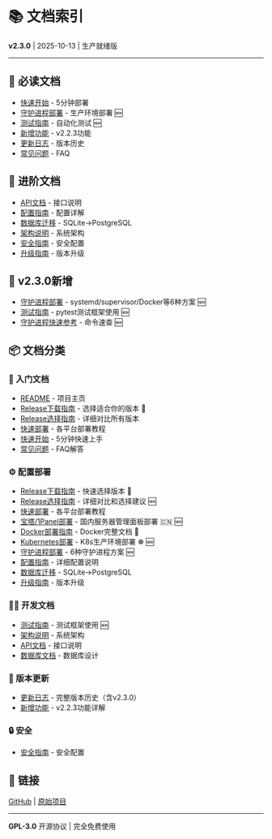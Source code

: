 # 📚 文档索引

**v2.3.0** | 2025-10-13 | 生产就绪版

---

## 📖 必读文档

- [快速开始](QUICK_START.md) - 5分钟部署
- [守护进程部署](DAEMON.md) - 生产环境部署 🆕
- [测试指南](../tests/README.md) - 自动化测试 🆕
- [新增功能](NEW_FEATURES.md) - v2.2.3功能
- [更新日志](CHANGELOG.md) - 版本历史
- [常见问题](FAQ.md) - FAQ

## 🔧 进阶文档

- [API文档](API.md) - 接口说明
- [配置指南](CONFIGURATION.md) - 配置详解
- [数据库迁移](DATABASE_MIGRATION.md) - SQLite→PostgreSQL
- [架构说明](ARCHITECTURE.md) - 系统架构
- [安全指南](SECURITY.md) - 安全配置
- [升级指南](UPGRADE_GUIDE.md) - 版本升级

## 🚀 v2.3.0新增

- [守护进程部署](DAEMON.md) - systemd/supervisor/Docker等6种方案 🆕
- [测试指南](../tests/README.md) - pytest测试框架使用 🆕
- [守护进程快速参考](../DAEMON_QUICK_REF.md) - 命令速查 🆕

## 📦 文档分类

### 📖 入门文档
- [README](../README.md) - 项目主页
- [Release下载指南](../RELEASE_DOWNLOAD.md) - 选择适合你的版本 🌟
- [Release选择指南](RELEASE_GUIDE.md) - 详细对比所有版本
- [快速部署](QUICK_DEPLOY.md) - 各平台部署教程
- [快速开始](QUICK_START.md) - 5分钟快速上手
- [常见问题](FAQ.md) - FAQ解答

### ⚙️ 配置部署
- [Release下载指南](../RELEASE_DOWNLOAD.md) - 快速选择版本 🌟
- [Release选择指南](RELEASE_GUIDE.md) - 详细对比和选择建议 🆕
- [快速部署](QUICK_DEPLOY.md) - 各平台部署教程
- [宝塔/1Panel部署](BAOTA_1PANEL_DEPLOY.md) - 国内服务器管理面板部署 🇨🇳 🆕
- [Docker部署指南](DOCKER_SETUP.md) - Docker完整文档 🐳
- [Kubernetes部署](../k8s/README.md) - K8s生产环境部署 ☸️ 🆕
- [守护进程部署](DAEMON.md) - 6种守护进程方案 🆕
- [配置指南](CONFIGURATION.md) - 详细配置说明
- [数据库迁移](DATABASE_MIGRATION.md) - SQLite→PostgreSQL
- [升级指南](UPGRADE_GUIDE.md) - 版本升级

### 👨‍💻 开发文档
- [测试指南](../tests/README.md) - 测试框架使用 🆕
- [架构说明](ARCHITECTURE.md) - 系统架构
- [API文档](API.md) - 接口说明
- [数据库文档](DATABASE.md) - 数据库设计

### 📝 版本更新
- [更新日志](CHANGELOG.md) - 完整版本历史（含v2.3.0）
- [新增功能](NEW_FEATURES.md) - v2.2.3功能详解

### 🔒 安全
- [安全指南](SECURITY.md) - 安全配置

## 🔗 链接

[GitHub](https://github.com/ViVi141/chaoxing) | [原始项目](https://github.com/Samueli924/chaoxing)

---

**GPL-3.0** 开源协议 | 完全免费使用
